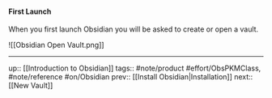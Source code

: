 #### First Launch
When you first launch Obsidian you will be asked to create or open a vault.

![[Obsidian Open Vault.png]]


---
up:: [[Introduction to Obsidian]]
tags:: #note/product #effort/ObsPKMClass, #note/reference #on/Obsidian 
prev:: [[Install Obsidian|Installation]]
next:: [[New Vault]]

